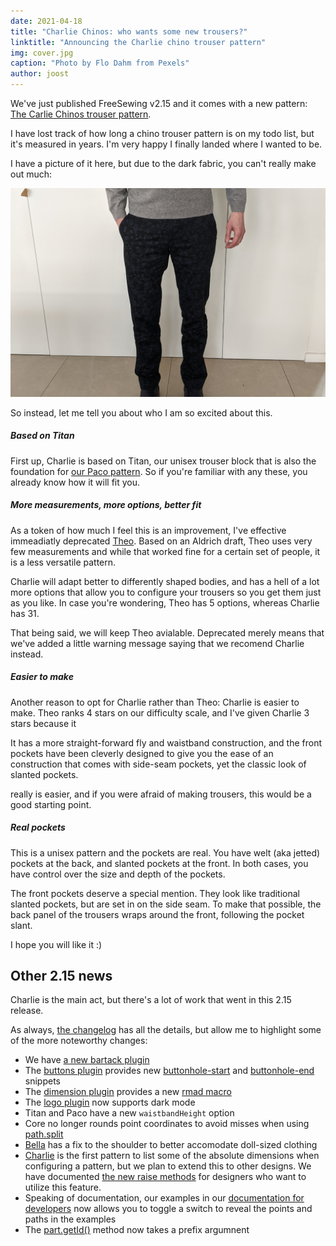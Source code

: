```yaml
---
date: 2021-04-18
title: "Charlie Chinos: who wants some new trousers?"
linktitle: "Announcing the Charlie chino trouser pattern"
img: cover.jpg
caption: "Photo by Flo Dahm from Pexels"
author: joost
---
```


We've just published FreeSewing v2.15 and it comes with a new pattern: [The Carlie Chinos trouser pattern](/designs/charlie/).

I have lost track of how long a chino trouser pattern is on my todo list, but it's measured in years. I'm very happy I finally landed where I wanted to be.

I have a picture of it here, but due to the dark fabric, you can't really make out much:

![A pair of Charlies by Joost](joost.jpg)

So instead, let me tell you about who I am so excited about this.

##### Based on Titan

First up, Charlie is based on Titan, our unisex trouser block that is also the foundation for [our Paco pattern](/designs/paco/). So if you're familiar with any these, you already know how it will fit you.

##### More measurements, more options, better fit

As a token of how much I feel this is an improvement, I've effective immeadiatly deprecated [Theo](/designs/theo/). Based on an Aldrich draft, Theo uses very few measurements and while that worked fine for a certain set of people, it is a less versatile pattern.

Charlie will adapt better to differently shaped bodies, and has a hell of a lot more options that allow you to configure your trousers so you get them just as you like. In case you're wondering, Theo has 5 options, whereas Charlie has 31.

That being said, we will keep Theo avialable. Deprecated merely means that we've added a little warning message saying that we recomend Charlie instead.

##### Easier to make

Another reason to opt for Charlie rather than Theo: Charlie is easier to make. Theo ranks 4 stars on our difficulty scale, and I've given Charlie 3 stars because it

It has a more straight-forward fly and waistband construction, and the front pockets have been cleverly designed to give you the ease of an construction that comes with side-seam pockets, yet the classic look of slanted pockets.

really is easier, and if you were afraid of making trousers, this would be a good starting point.

##### Real pockets

This is a unisex pattern and the pockets are real. You have welt (aka jetted) pockets at the back, and slanted pockets at the front. In both cases, you have control over the size and depth of the pockets.

The front pockets deserve a special mention. They look like traditional slanted pockets, but are set in on the side seam. To make that possible, the back panel of the trousers wraps around the front, following the pocket slant.

I hope you will like it :)

## Other 2.15 news

Charlie is the main act, but there's a lot of work that went in this 2.15 release.

As always, [the changelog](https://github.com/freesewing/freesewing/blob/develop/CHANGELOG.md) has all the details, but allow me to highlight some of the more noteworthy changes:

 - We have [a new bartack plugin](https://freesewing.dev/reference/plugins/bartack/)
 - The [buttons plugin](https://freesewing.dev/reference/plugins/buttons/) provides new [buttonhole-start](https://freesewing.dev/reference/snippets/buttonhole-start) and [buttonhole-end](https://freesewing.dev/reference/snippets/buttonhole-end) snippets
 - The [dimension plugin](https://freesewing.dev/reference/plugins/dimension/) provides a new [rmad macro](https://freesewing.dev/reference/macros/rmad/)
 - The [logo plugin](https://freesewing.dev/reference/plugins/logo/) now supports dark mode
 - Titan and Paco have a new `waistbandHeight` option
 - Core no longer rounds point coordinates to avoid misses when using [path.split](https://freesewing.dev/reference/api/path/split/)
 - [Bella](/designs/bella/) has a fix to the shoulder to better accomodate doll-sized clothing
 - [Charlie](/designs/charlie/) is the first pattern to list some of the absolute dimensions when configuring a pattern, but we plan to extend this to other designs. We have documented [the new raise methods](https://freesewing.dev/reference/api/part/raise) for designers who want to utilize this feature.
 - Speaking of documentation, our examples in our [documentation for developers](https://freesewing.dev/) now allows you to toggle a switch to reveal the points and paths in the examples
 - The [part.getId()](https://freesewing.dev/reference/api/part/getid/) method now takes a prefix argumnent


